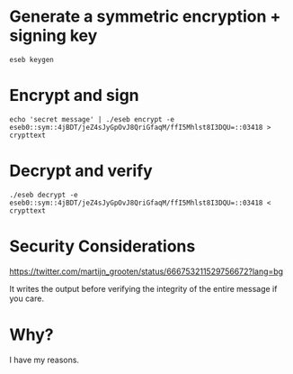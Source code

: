 # Generate a symmetric encryption + signing key

```
eseb keygen
```

# Encrypt and sign

```
echo 'secret message' | ./eseb encrypt -e eseb0::sym::4jBDT/jeZ4sJyGpOvJ8QriGfaqM/ffI5Mhlst8I3DQU=::03418 > crypttext
```

# Decrypt and verify

```
./eseb decrypt -e eseb0::sym::4jBDT/jeZ4sJyGpOvJ8QriGfaqM/ffI5Mhlst8I3DQU=::03418 < crypttext 
```

# Security Considerations

https://twitter.com/martijn_grooten/status/666753211529756672?lang=bg

It writes the output before verifying the integrity of the entire message if
you care.

# Why?

I have my reasons.
